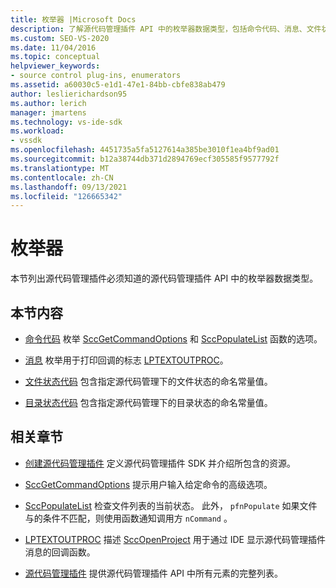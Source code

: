 ```yaml
---
title: 枚举器 |Microsoft Docs
description: 了解源代码管理插件 API 中的枚举器数据类型，包括命令代码、消息、文件状态代码和目录状态代码。
ms.custom: SEO-VS-2020
ms.date: 11/04/2016
ms.topic: conceptual
helpviewer_keywords:
- source control plug-ins, enumerators
ms.assetid: a60030c5-e1d1-47e1-84bb-cbfe838ab479
author: leslierichardson95
ms.author: lerich
manager: jmartens
ms.technology: vs-ide-sdk
ms.workload:
- vssdk
ms.openlocfilehash: 4451735a5fa5127614a385be3010f1ea4bf9ad01
ms.sourcegitcommit: b12a38744db371d2894769ecf305585f9577792f
ms.translationtype: MT
ms.contentlocale: zh-CN
ms.lasthandoff: 09/13/2021
ms.locfileid: "126665342"
---
```

# <a name="enumerators"></a>枚举器
本节列出源代码管理插件必须知道的源代码管理插件 API 中的枚举器数据类型。

## <a name="in-this-section"></a>本节内容
- [命令代码](../extensibility/command-code-enumerator.md) 枚举 [SccGetCommandOptions](../extensibility/sccgetcommandoptions-function.md) 和 [SccPopulateList](../extensibility/sccpopulatelist-function.md) 函数的选项。

- [消息](../extensibility/message-enumerator.md) 枚举用于打印回调的标志 [LPTEXTOUTPROC](../extensibility/lptextoutproc.md)。

- [文件状态代码](../extensibility/file-status-code-enumerator.md) 包含指定源代码管理下的文件状态的命名常量值。

- [目录状态代码](../extensibility/directory-status-code-enumerator.md) 包含指定源代码管理下的目录状态的命名常量值。

## <a name="related-sections"></a>相关章节
- [创建源代码管理插件](../extensibility/internals/creating-a-source-control-plug-in.md) 定义源代码管理插件 SDK 并介绍所包含的资源。

- [SccGetCommandOptions](../extensibility/sccgetcommandoptions-function.md) 提示用户输入给定命令的高级选项。

- [SccPopulateList](../extensibility/sccpopulatelist-function.md) 检查文件列表的当前状态。 此外， `pfnPopulate` 如果文件与的条件不匹配，则使用函数通知调用方 `nCommand` 。

- [LPTEXTOUTPROC](../extensibility/lptextoutproc.md) 描述 [SccOpenProject](../extensibility/sccopenproject-function.md) 用于通过 IDE 显示源代码管理插件消息的回调函数。

- [源代码管理插件](../extensibility/source-control-plug-ins.md) 提供源代码管理插件 API 中所有元素的完整列表。
